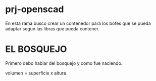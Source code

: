 # prj-openscad
En esta rama busco crear un contenedor para los bofes que se pueda adaptar segun las libras que pueda contener.

# EL BOSQUEJO
Primero debo hablar del bosquejo y como fue naciendo.

volumen = superficie x altura

